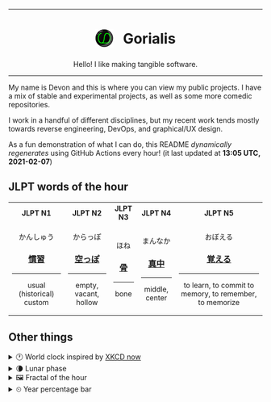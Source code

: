 ***

<h1 align="center">
<sub>
    <img src="readme/resources/avatar.png" height="36">
</sub>
&nbsp;
Gorialis
</h1>
<p align="center">
Hello! I like making tangible software.
</p>

***

My name is Devon and this is where you can view my public projects. I have a mix of stable and experimental projects, as well as some more comedic repositories.

I work in a handful of different disciplines, but my recent work tends mostly towards reverse engineering, DevOps, and graphical/UX design.

As a fun demonstration of what I can do, this README *dynamically regenerates* using GitHub Actions every hour! (it last updated at **13:05 UTC, 2021-02-07**)

<h2>JLPT words of the hour</h2>
<table>
    <tr>
        <th>JLPT N1</th>
        <th>JLPT N2</th>
        <th>JLPT N3</th>
        <th>JLPT N4</th>
        <th>JLPT N5</th>
    </tr>
    <tr>
        <td>
            <p align="center">かんしゅう</p>
            <h3 align="center"><b><a href="https://jisho.org/search/%E6%85%A3%E7%BF%92">慣習</a></b></h3>
            <hr>
            <p align="center">usual (historical) custom</p>
        </td>
        <td>
            <p align="center">からっぽ</p>
            <h3 align="center"><b><a href="https://jisho.org/search/%E7%A9%BA%E3%81%A3%E3%81%BD">空っぽ</a></b></h3>
            <hr>
            <p align="center">empty,<wbr> vacant,<wbr> hollow</p>
        </td>
        <td>
            <p align="center">ほね</p>
            <h3 align="center"><b><a href="https://jisho.org/search/%E9%AA%A8">骨</a></b></h3>
            <hr>
            <p align="center">bone</p>
        </td>
        <td>
            <p align="center">まんなか</p>
            <h3 align="center"><b><a href="https://jisho.org/search/%E7%9C%9F%E4%B8%AD">真中</a></b></h3>
            <hr>
            <p align="center">middle,<wbr> center</p>
        </td>
        <td>
            <p align="center">おぼえる</p>
            <h3 align="center"><b><a href="https://jisho.org/search/%E8%A6%9A%E3%81%88%E3%82%8B">覚える</a></b></h3>
            <hr>
            <p align="center">to learn,<wbr> to commit to memory,<wbr> to remember,<wbr> to memorize</p>
        </td>
    </tr>
</table>

<h2>Other things</h2>
<details>
<summary>🕐  World clock inspired by <a href="https://xkcd.com/now">XKCD now</a></summary>

> <img src="generated/now.png" width="512">

</details>
<details>
<summary>🌘 Lunar phase</summary>

The moon is approximately 87.84% through its phase (Waning Crescent).

</details>
<details>
<summary>&#x1f5bc; Fractal of the hour</summary>

> <img src="generated/fractal.png" width="512">

</details>
<details>
<summary>&#x23f2; Year percentage bar</summary>
<pre><code>2021 [██▁▁▁▁▁▁▁▁▁▁▁▁▁▁▁▁▁▁] 10.29%</code></pre>
</details>

